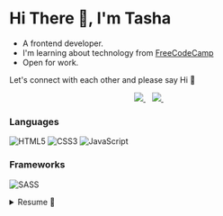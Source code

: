 # Hi There 👋, I'm Tasha

- A frontend developer.
- I'm learning about technology from [FreeCodeCamp](https://www.freecodecamp.org/) 
- Open for work.

Let's connect with each other and please say Hi 👋 
  
<p align="center">
   <a href="https://www.linkedin.com/in/tashasyarifah/">
    <img src="https://img.shields.io/badge/linkedin-%230077B5.svg?&style=for-the-badge&logo=linkedin&logoColor=white" />
  </a>&nbsp;&nbsp;
  <a href="https://www.twitter.com/tashasyarifah_/">
    <img src="https://img.shields.io/badge/Twitter-1DA1F2?style=for-the-badge&logo=twitter&logoColor=white" />
  </a>&nbsp;&nbsp;
</p>

### Languages
![HTML5](https://img.shields.io/badge/HTML5-E34F26?style=for-the-badge&logo=html5&logoColor=white)
![CSS3](https://img.shields.io/badge/CSS3-1572B6?style=for-the-badge&logo=css3&logoColor=white)
![JavaScript](https://img.shields.io/badge/JavaScript-323330?style=for-the-badge&logo=javascript&logoColor=F7DF1E)

### Frameworks
![SASS](https://img.shields.io/badge/Sass-CC6699?style=for-the-badge&logo=sass&logoColor=white)

<details>
  <summary>Resume 💎</summary>
  
   ### Travel Journal [Live Site](https://travel-journal-tashasyarifah.vercel.app/) | [Repo](https://github.com/tashasyarifah/travel-journal)
  - Created using React and CSS modules for style
  - Identified the export default issue by fixing eslint-plugin-import
  - Addressed a bug for images by adding a set max-width to global CSS
  - Managed to have high results within each category for auditing by using Lighthouse with an average score of 94
  - Responsive website
  
  ### Digital Business Card [Live Site](https://digital-business-card-tashasyarifah.vercel.app/) | [Repo](https://github.com/tashasyarifah/digital-business-card)
  - Designed using React and CSS modules for style
  - Learned on how components works on React
  - Got 2 stars on GitHub for this app
  - Managed to have a high result for auditing website by using Lighthouse with an average score of 93
  - Responsive website
  
  ### Sign Form [Live Site](https://signup-form-ruby.vercel.app/) | [Repo](https://github.com/tashasyarifah/signup-form)
  - Build with HTML5, CSS3, JavaScript
  - Used ARIA to be more accessible for all users whether using Screen Reader
  - Created a custom control to validate username and password
  - Helped the users by giving a guidance when filling the form
  - Accessible on mobile phone
  
  ### Insure Landing Page [Live Site](https://insure-landing-page-tash2020.vercel.app/) | [Repo](https://github.com/tashasyarifah/Insure-landing-page)
  - Build with HTML5, CSS3, JavaScript and SASS
  - Created a landing page that applying WCAG3
  - Accessible on mobile phone
  
</details>
<!--
**tashasyarifah/tashasyarifah** is a ✨ _special_ ✨ repository because its `README.md` (this file) appears on your GitHub profile.

Here are some ideas to get you started:
- 💬 Ask me about 
- ⚡ Fun fact: ...
- 🔭 I’m currently working on creating my website
- 🌱 I’m currently learning JavaScript and React
- 👯 I’m looking to collaborate on Frontend developer
- 🤔 I’m looking for help with JavaScript and React
- 😄 Pronouns: She/Her
- 📫 How to reach me: 
-->







